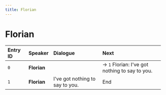 ```yaml
---
title: Florian
---
```


# Florian


| Entry ID | Speaker | Dialogue | Next |
| :------- | :------ | :------- | :------------ |
| `0` | **Florian** |  | → `1` Florian: I've got nothing to say to you\. |
| `1` | **Florian** | I've got nothing to say to you\. | End |
